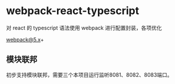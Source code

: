 # webpack-react-typescript

对 react 的 typescript 语法使用 webpack 进行配置封装，各项优化

webpack@5.x+

## 模块联邦

初步支持模块联邦，需要三个本项目运行监听8081、8082、8083端口。
